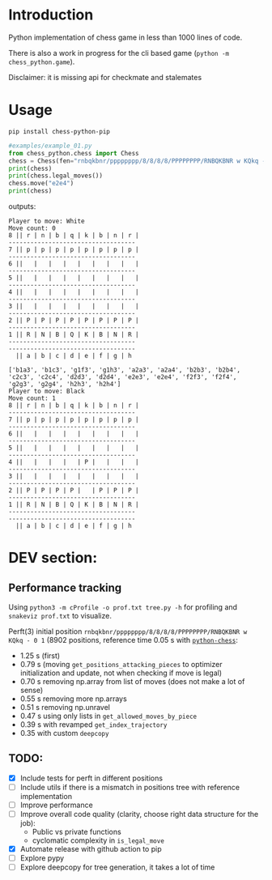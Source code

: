 # Introduction

Python implementation of chess game in less than 1000 lines of code.

There is also a work in progress for the cli based game (`python -m chess_python.game`).

Disclaimer: it is missing api for checkmate and stalemates

# Usage

```
pip install chess-python-pip
```

```python
#examples/example_01.py
from chess_python.chess import Chess
chess = Chess(fen="rnbqkbnr/pppppppp/8/8/8/8/PPPPPPPP/RNBQKBNR w KQkq - 0 0") # Default
print(chess)
print(chess.legal_moves())
chess.move("e2e4")
print(chess)
```

outputs:

```
Player to move: White
Move count: 0
8 || r | n | b | q | k | b | n | r |
-----------------------------------
7 || p | p | p | p | p | p | p | p |
-----------------------------------
6 ||   |   |   |   |   |   |   |   |
-----------------------------------
5 ||   |   |   |   |   |   |   |   |
-----------------------------------
4 ||   |   |   |   |   |   |   |   |
-----------------------------------
3 ||   |   |   |   |   |   |   |   |
-----------------------------------
2 || P | P | P | P | P | P | P | P |
-----------------------------------
1 || R | N | B | Q | K | B | N | R |
-----------------------------------
-----------------------------------
  || a | b | c | d | e | f | g | h

['b1a3', 'b1c3', 'g1f3', 'g1h3', 'a2a3', 'a2a4', 'b2b3', 'b2b4', 'c2c3', 'c2c4', 'd2d3', 'd2d4', 'e2e3', 'e2e4', 'f2f3', 'f2f4', 'g2g3', 'g2g4', 'h2h3', 'h2h4']
Player to move: Black
Move count: 1
8 || r | n | b | q | k | b | n | r |
-----------------------------------
7 || p | p | p | p | p | p | p | p |
-----------------------------------
6 ||   |   |   |   |   |   |   |   |
-----------------------------------
5 ||   |   |   |   |   |   |   |   |
-----------------------------------
4 ||   |   |   |   | P |   |   |   |
-----------------------------------
3 ||   |   |   |   |   |   |   |   |
-----------------------------------
2 || P | P | P | P |   | P | P | P |
-----------------------------------
1 || R | N | B | Q | K | B | N | R |
-----------------------------------
-----------------------------------
  || a | b | c | d | e | f | g | h
```

# DEV section:

## Performance tracking

Using `python3 -m cProfile -o prof.txt tree.py -h` for profiling and `snakeviz prof.txt` to
visualize.

Perft(3) initial position `rnbqkbnr/pppppppp/8/8/8/8/PPPPPPPP/RNBQKBNR w KQkq - 0 1` (8902
positions, reference time 0.05 s with
[`python-chess`](https://python-chess.readthedocs.io/en/latest/):

- 1.25 s (first)
- 0.79 s (moving `get_positions_attacking_pieces` to optimizer initialization and update, not when
  checking if move is legal)
- 0.70 s removing np.array from list of moves (does not make a lot of sense)
- 0.55 s removing more np.arrays
- 0.51 s removing np.unravel
- 0.47 s using only lists in `get_allowed_moves_by_piece`
- 0.39 s with revamped `get_index_trajectory`
- 0.35 with custom `deepcopy`

## TODO:

- [x] Include tests for perft in different positions
- [ ] Include utils if there is a mismatch in positions tree with reference implementation
- [ ] Improve performance
- [ ] Improve overall code quality (clarity, choose right data structure for the job):
  - Public vs private functions
  - cyclomatic complexity in `is_legal_move`
- [x] Automate release with github action to pip
- [ ] Explore pypy
- [ ] Explore deepcopy for tree generation, it takes a lot of time
